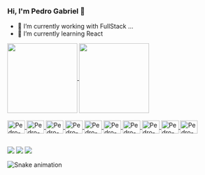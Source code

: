 ### Hi, I'm Pedro Gabriel 👋



- 🔭 I’m currently working with FullStack ...
- 🌱 I’m currently learning React

<div>
 <a href=https://github.com/Pedrog01>
  <img align="center" height="160em" src="https://github-readme-stats.vercel.app/api?username=Pedrog01&show_icons=true&theme=dark"/>
  <img align="center" height="160em" src="https://github-readme-stats.vercel.app/api/top-langs/?username=Pedrog01&layout=compact&langs_count=7&theme=dark"/>
</div>
  
  <div style="display: inline_block"><br>
  <img align="center" alt="Pedro-Js" height="30" width="40" src="https://cdn.jsdelivr.net/gh/devicons/devicon/icons/javascript/javascript-plain.svg"/>
  <img align="center" alt="Pedro-React" height="30" width="40" src="https://cdn.jsdelivr.net/gh/devicons/devicon/icons/react/react-original-wordmark.svg" />
  <img align="center" alt="Pedro-HTML" height="30" width="40" src="https://cdn.jsdelivr.net/gh/devicons/devicon/icons/html5/html5-original.svg" />
  <img align="center" alt="Pedro-CSS" height="30" width="40" src="https://cdn.jsdelivr.net/gh/devicons/devicon/icons/nodejs/nodejs-plain-wordmark.svg" />
  <img align="center" alt="Pedro-NODE" height="30" width="40" src="https://cdn.jsdelivr.net/gh/devicons/devicon/icons/nodejs/nodejs-plain.svg" />
  <img align="center" alt="Pedro-RUBY" height="30" width="40" src="https://cdn.jsdelivr.net/gh/devicons/devicon/icons/ruby/ruby-original.svg" /> 
  <img align="center" alt="Pedro-RAILS" height="30" width="40" src="https://cdn.jsdelivr.net/gh/devicons/devicon/icons/rails/rails-plain-wordmark.svg" />
  <img align="center" alt="Pedro-KOTLIN" height="30" width="40" src="https://cdn.jsdelivr.net/gh/devicons/devicon/icons/kotlin/kotlin-original.svg" />
  <img align="center" alt="Pedro-GIT" height="30" width="40" src="https://cdn.jsdelivr.net/gh/devicons/devicon/icons/git/git-original.svg" />
  <img align="center" alt="Pedro-GIT" height="30" width="40" src="https://cdn.jsdelivr.net/gh/devicons/devicon/icons/github/github-original.svg" />



   
</div>
  
  ##
  
  <div> 
  <a href="https://www.instagram.com/pedrozk.013" target="_blank"><img src="https://img.shields.io/badge/-Instagram-%23E4405F?style=for-the-badge&logo=instagram&logoColor=white" target="_blank"></a>
  <a href = "mailto:pedro7109.j@gmail.com"><img src="https://img.shields.io/badge/-Gmail-%23333?style=for-the-badge&logo=gmail&logoColor=white" target="_blank"></a>
  <a href="https://www.linkedin.com/in/pedro-xavier-a97818208/" target="_blank"><img src="https://img.shields.io/badge/-LinkedIn-%230077B5?style=for-the-badge&logo=linkedin&logoColor=write" target="_blank"></a> 
 
  ![Snake animation](https://github.com/Pedrog01/Pedrog01/blob/output/github-contribution-grid-snake.svg)
 
</div>
